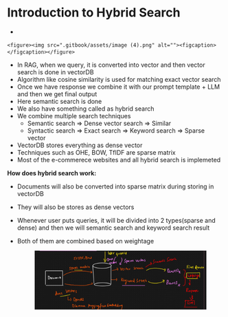 # Introduction to Hybrid Search



*

    <figure><img src=".gitbook/assets/image (4).png" alt=""><figcaption></figcaption></figure>
* In RAG, when we query, it is converted into vector and then vector search is done in vectorDB
* Algorithm like cosine similarity is used for matching exact vector search
* Once we have response we combine it with our prompt template + LLM and then we get final output
* Here semantic search is done
* We also have something called as hybrid search
* We combine multiple search techniques
  * Semantic search ⇒ Dense vector search ⇒ Similar
  * Syntactic search ⇒ Exact search ⇒ Keyword search ⇒ Sparse vector
* VectorDB stores everything as dense vector
* Techniques such as OHE, BOW, TfIDF are sparse matrix
* Most of the e-commerece websites and all hybrid search is implemeted

**How does hybrid search work:**

* Documents will also be converted into sparse matrix during storing in vectorDB
* They will also be stores as dense vectors
* Whenever user puts queries, it will be divided into 2 types(sparse and dense) and then we will semantic search and keyword search result
*   Both of them are combined based on weightage

    <figure><img src=".gitbook/assets/image (1) (1).png" alt=""><figcaption></figcaption></figure>
